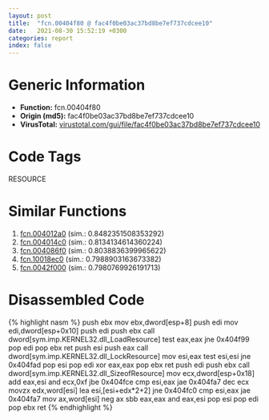 ```yaml
---
layout: post
title:  "fcn.00404f80 @ fac4f0be03ac37bd8be7ef737cdcee10"
date:   2021-08-30 15:52:19 +0300
categories: report
index: false
---
```


# Generic Information
- **Function:** fcn.00404f80
- **Origin (md5):** fac4f0be03ac37bd8be7ef737cdcee10
- **VirusTotal:** [virustotal.com/gui/file/fac4f0be03ac37bd8be7ef737cdcee10][virustotal_ref]

# Code Tags
<span class="tag" id="RESOURCE">RESOURCE</span>


# Similar Functions

1. [fcn.004012a0][similar_1_ref] (sim.: 0.8482351508353292)
2. [fcn.004014c0][similar_2_ref] (sim.: 0.8134134614360224)
3. [fcn.004086f0][similar_3_ref] (sim.: 0.8038836399965622)
4. [fcn.10018ec0][similar_4_ref] (sim.: 0.7988903163673382)
5. [fcn.0042f000][similar_5_ref] (sim.: 0.7980769926191713)


# Disassembled Code

{% highlight nasm %}
push ebx
mov ebx,dword[esp+8]
push edi
mov edi,dword[esp+0x10]
push edi
push ebx
call dword[sym.imp.KERNEL32.dll_LoadResource]
test eax,eax
jne 0x404f99
pop edi
pop ebx
ret 
push esi
push eax
call dword[sym.imp.KERNEL32.dll_LockResource]
mov esi,eax
test esi,esi
jne 0x404fad
pop esi
pop edi
xor eax,eax
pop ebx
ret 
push edi
push ebx
call dword[sym.imp.KERNEL32.dll_SizeofResource]
mov ecx,dword[esp+0x18]
add eax,esi
and ecx,0xf
jbe 0x404fce
cmp esi,eax
jae 0x404fa7
dec ecx
movzx edx,word[esi]
lea esi,[esi+edx*2+2]
jne 0x404fc0
cmp esi,eax
jae 0x404fa7
mov ax,word[esi]
neg ax
sbb eax,eax
and eax,esi
pop esi
pop edi
pop ebx
ret 
{% endhighlight %}


[similar_1_ref]: /report/fcn.004012a0@7b00dd8f2abf54a73bfb09681334ff78
[similar_2_ref]: /report/fcn.004014c0@2d591d102f09b733d7d0e893e5642beb
[similar_3_ref]: /report/fcn.004086f0@a1c6b07868a0eea8f4ee5a872aa71909
[similar_4_ref]: /report/fcn.10018ec0@2585b133c2e70968905cce13b1fc2654
[similar_5_ref]: /report/fcn.0042f000@17d73cbafe6dd96dd6f2291fab06fbb5
[virustotal_ref]: https://www.virustotal.com/gui/file/fac4f0be03ac37bd8be7ef737cdcee10